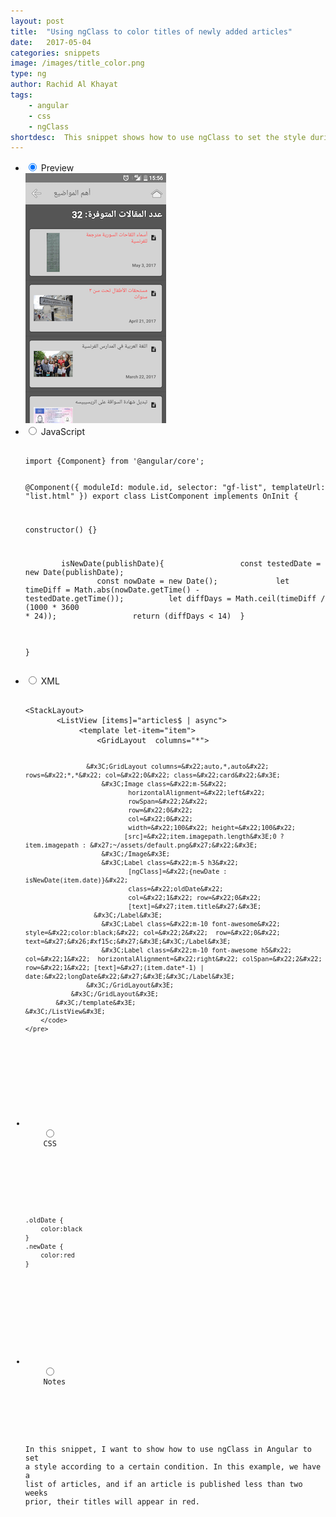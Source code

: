 ```yaml
---
layout: post
title:  "Using ngClass to color titles of newly added articles"
date:   2017-05-04
categories: snippets
image: /images/title_color.png
type: ng
author: Rachid Al Khayat
tags: 
    - angular
    - css
    - ngClass
shortdesc: 	This snippet shows how to use ngClass to set the style during a given condition
---
```

<ul class="tabs clearfix">
<li>
    <input type="radio" name="tabs" id="tab1" checked />
    <label for="tab1">Preview</label>
    <div id="tab-content1" class="tab-content">
        <img src="/images/title_color.png">
    </div>
</li>    
<li>
    <input type="radio" name="tabs" id="tab2" />
    <label for="tab2">JavaScript</label>
    <div id="tab-content2" class="tab-content">
      <p>
      <pre class="language-javascript">
        <code>
import {Component} from &#x27;@angular/core&#x27;;


@Component({
  moduleId: module.id,
  selector: &#x22;gf-list&#x22;,
  templateUrl: &#x22;list.html&#x22;
})
export class ListComponent implements OnInit {
  
  
  constructor() {}


&#x9;isNewDate(publishDate){
    &#x9;&#x9;const testedDate = new Date(publishDate);
    &#x9;&#x9;const nowDate = new Date();
    &#x9;&#x9;let timeDiff = Math.abs(nowDate.getTime() - testedDate.getTime());
    &#x9;&#x9;let diffDays = Math.ceil(timeDiff / (1000 * 3600 * 24)); 
  &#x9;&#x9;return (diffDays &#x3C; 14)
&#x9;}

  
}
        </code>
    </pre>
   </p>
</div>
</li>

<li>
    <input type="radio" name="tabs" id="tab3" />
    <label for="tab3">XML</label>
    <div id="tab-content3" class="tab-content">
      <p>
      <pre class="language-html">
        <code>
&#x3C;StackLayout&#x3E;
       &#x3C;ListView [items]=&#x22;articles$ | async&#x22;&#x3E;
            &#x3C;template let-item=&#x22;item&#x22;&#x3E;                  
                &#x3C;GridLayout  columns=&#x22;*&#x22;&#x3E;

                    &#x3C;GridLayout columns=&#x22;auto,*,auto&#x22; rows=&#x22;*,*&#x22; col=&#x22;0&#x22; class=&#x22;card&#x22;&#x3E;
                        &#x3C;Image class=&#x22;m-5&#x22;     
                               horizontalAlignment=&#x22;left&#x22; 
                               rowSpan=&#x22;2&#x22; 
                               row=&#x22;0&#x22; 
                               col=&#x22;0&#x22; 
                               width=&#x22;100&#x22; height=&#x22;100&#x22;  
                              [src]=&#x22;item.imagepath.length&#x3E;0 ? item.imagepath : &#x27;~/assets/default.png&#x27;&#x22;&#x3E;
                        &#x3C;/Image&#x3E;
                        &#x3C;Label class=&#x22;m-5 h3&#x22;  
                               [ngClass]=&#x22;{newDate : isNewDate(item.date)}&#x22;  
                               class=&#x22;oldDate&#x22; 
                               col=&#x22;1&#x22; row=&#x22;0&#x22; 
                               [text]=&#x27;item.title&#x27;&#x3E;
                      &#x3C;/Label&#x3E;
                        &#x3C;Label class=&#x22;m-10 font-awesome&#x22;   style=&#x22;color:black;&#x22; col=&#x22;2&#x22;  row=&#x22;0&#x22; text=&#x27;&#x26;#xf15c;&#x27;&#x3E;&#x3C;/Label&#x3E;
                        &#x3C;Label class=&#x22;m-10 font-awesome h5&#x22; col=&#x22;1&#x22;  horizontalAlignment=&#x22;right&#x22; colSpan=&#x22;2&#x22; row=&#x22;1&#x22; [text]=&#x27;(item.date*-1) | date:&#x22;longDate&#x22;&#x27;&#x3E;&#x3C;/Label&#x3E;
                    &#x3C;/GridLayout&#x3E;                 
                &#x3C;/GridLayout&#x3E;
            &#x3C;/template&#x3E;
    &#x3C;/ListView&#x3E;
        </code>
    </pre>
   </p>
</div>
</li>

<li>
    <input type="radio" name="tabs" id="tab4" />
    <label for="tab4">CSS</label>
    <div id="tab-content4" class="tab-content">
      <p>
      <pre class="language-html">
        <code>
.oldDate {
    color:black
}
.newDate {
    color:red
}
        </code>
    </pre>
   </p>
</div>
</li>

<li>
    <input type="radio" name="tabs" id="tab5" />
    <label for="tab5">Notes</label>
    <div id="tab-content5" class="tab-content">
      <p>
      
In this snippet, I want to show how to use ngClass in Angular to set a style according to a certain condition. In this example, we have a list of articles, and if an article is published less than two weeks prior, their titles will appear in red.
       
   </p>
</div>
</li>


</ul>

